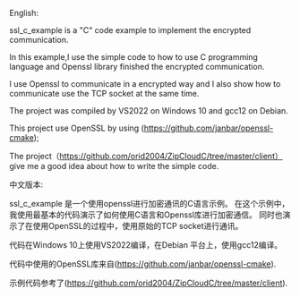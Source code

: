 English:

ssl_c_example is a "C" code example to implement the encrypted communication.

In this example,I use the simple code to how to use C programming language and Openssl library finished the encrypted communication.

I use Openssl to communicate in a encrypted way and I also show how to communicate use the TCP socket at the same time.

The project was compiled by VS2022 on Windows 10 and gcc12 on Debian.

This project use OpenSSL by using (https://github.com/janbar/openssl-cmake);

The project（https://github.com/orid2004/ZipCloudC/tree/master/client） give me a good idea about how to write the simple code.




中文版本:

ssl_c_example 是一个使用openssl进行加密通讯的C语言示例。
在这个示例中，我使用最基本的代码演示了如何使用C语言和Openssl库进行加密通信。
同时也演示了在使用OpenSSL的过程中，使用原始的TCP socket进行通讯。

代码在Windows 10上使用VS2022编译，在Debian 平台上，使用gcc12编译。

代码中使用的OpenSSL库来自(https://github.com/janbar/openssl-cmake).

示例代码参考了(https://github.com/orid2004/ZipCloudC/tree/master/client).
